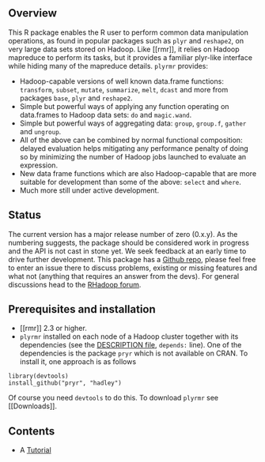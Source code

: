 &nbsp;
## Overview

This R package enables the R user to perform common data manipulation operations, as found in popular packages such as `plyr` and `reshape2`, on very large data sets stored on Hadoop. Like [[rmr]], it relies on Hadoop mapreduce to perform its tasks, but it provides a familiar plyr-like interface while hiding many of the mapreduce details. `plyrmr` provides:

* Hadoop-capable versions of well known data.frame functions: `transform`, `subset`, `mutate`, `summarize`, `melt`, `dcast` and more from packages `base`, `plyr` and `reshape2`.
* Simple but powerful ways of applying any function operating on data.frames to Hadoop data sets: `do` and `magic.wand`.
* Simple but powerful ways of aggregating data: `group`, `group.f`, `gather` and `ungroup`.
* All of the above can be combined by normal functional composition: delayed evaluation helps mitigating any performance penalty of doing so by minimizing the number of Hadoop jobs launched to evaluate an expression.
* New data frame functions which are also Hadoop-capable that are more suitable for development than some of the above: `select` and `where`.
* Much more still under active development.

## Status
The current version has a major release number of zero (0.x.y). As the numbering suggests, the package should be considered work in progress and the API is not cast in stone yet. We seek feedback at an early time to drive further development.
This package has a [Github repo](http://github/com/RevolutionAnalytics/plyrmr), please feel free to enter an issue there to discuss problems, existing or missing features and what not (anything that requires an answer from the devs). For general discussions head to the [RHadoop forum](https://groups.google.com/forum/?hl=en-US&fromgroups#!forum/rhadoop).


## Prerequisites and installation

 * [[rmr]] 2.3 or higher.
 * `plyrmr` installed on each node of a Hadoop cluster together with its dependencies (see the [DESCRIPTION file](https://github.com/RevolutionAnalytics/plyrmr/blob/master/DESCRIPTION), `depends:` line). One of the dependencies is the package `pryr` which is not available on CRAN. To install it, one approach is as follows
```
library(devtools)
install_github("pryr", "hadley")
```
Of course you need `devtools` to do this. To download `plyrmr` see [[Downloads]].
 
 
## Contents

 * A [Tutorial](https://github.com/RevolutionAnalytics/plyrmr/blob/master/docs/tutorial.md)